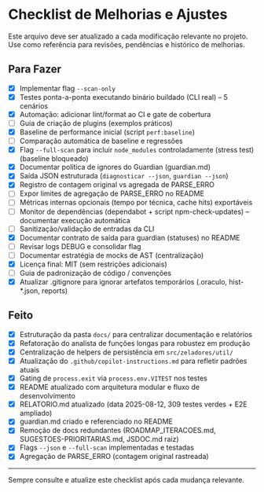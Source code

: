 # Checklist de Melhorias e Ajustes

Este arquivo deve ser atualizado a cada modificação relevante no projeto. Use como referência para revisões, pendências e histórico de melhorias.

## Para Fazer

- [x] Implementar flag `--scan-only`
- [x] Testes ponta-a-ponta executando binário buildado (CLI real) – 5 cenários
- [x] Automação: adicionar lint/format ao CI e gate de cobertura
- [ ] Guia de criação de plugins (exemplos práticos)
- [x] Baseline de performance inicial (script `perf:baseline`)
- [ ] Comparação automática de baseline e regressões
- [x] Flag `--full-scan` para incluir `node_modules` controladamente (stress test) (baseline bloqueado)
- [x] Documentar política de ignores do Guardian (guardian.md)
- [x] Saída JSON estruturada (`diagnosticar --json`, `guardian --json`)
- [x] Registro de contagem original vs agregada de PARSE_ERRO
- [ ] Expor limites de agregação de PARSE_ERRO no README
- [ ] Métricas internas opcionais (tempo por técnica, cache hits) exportáveis
- [ ] Monitor de dependências (dependabot + script npm-check-updates) – documentar execução automática
- [ ] Sanitização/validação de entradas da CLI
- [x] Documentar contrato de saída para guardian (statuses) no README
- [ ] Revisar logs DEBUG e consolidar flag
- [ ] Documentar estratégia de mocks de AST (centralização)
- [x] Licença final: MIT (sem restrições adicionais)
- [ ] Guia de padronização de código / convenções
- [x] Atualizar .gitignore para ignorar artefatos temporários (.oraculo, hist-\*.json, reports)

## Feito

- [x] Estruturação da pasta `docs/` para centralizar documentação e relatórios
- [x] Refatoração do analista de funções longas para robustez em produção
- [x] Centralização de helpers de persistência em `src/zeladores/util/`
- [x] Atualização do `.github/copilot-instructions.md` para refletir padrões atuais
- [x] Gating de `process.exit` via `process.env.VITEST` nos testes
- [x] README atualizado com arquitetura modular e fluxo de desenvolvimento
- [x] RELATORIO.md atualizado (data 2025-08-12, 309 testes verdes + E2E ampliado)
- [x] guardian.md criado e referenciado no README
- [x] Remoção de docs redundantes (ROADMAP_ITERACOES.md, SUGESTOES-PRIORITARIAS.md, JSDOC.md raiz)
- [x] Flags `--json` e `--full-scan` implementadas e testadas
- [x] Agregação de PARSE_ERRO (contagem original rastreada)

---

Sempre consulte e atualize este checklist após cada mudança relevante.
